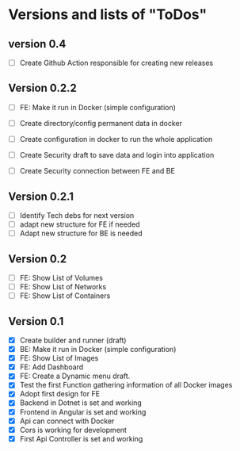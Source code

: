 # Versions and lists of "ToDos" 

## version 0.4
- [ ] Create Github Action responsible for creating new releases

## Version 0.2.2 

- [ ] FE: Make it run in Docker (simple configuration)
- [ ] Create directory/config permanent data in docker
- [ ] Create configuration in docker to run the whole application
- [ ] Create Security draft to save data and login into application
- [ ] Create Security connection between FE and BE


## Version 0.2.1

- [ ] Identify Tech debs for next version
- [ ] adapt new structure for FE if needed
- [ ] Adapt new structure for BE is needed

## Version 0.2
- [ ] FE: Show List of Volumes
- [ ] FE: Show List of Networks
- [ ] FE: Show List of Containers

## Version 0.1
- [x] Create builder and runner (draft)
- [x] BE: Make it run in Docker (simple configuration)
- [x] FE: Show List of Images
- [x] FE: Add Dashboard
- [x] FE: Create a Dynamic menu draft.
- [x] Test the first Function gathering information of all Docker images
- [x] Adopt first design for FE
- [x] Backend in Dotnet is set and working
- [x] Frontend in Angular is set and working
- [x] Api can connect with Docker
- [x] Cors is working for development
- [x] First Api Controller is set and working
